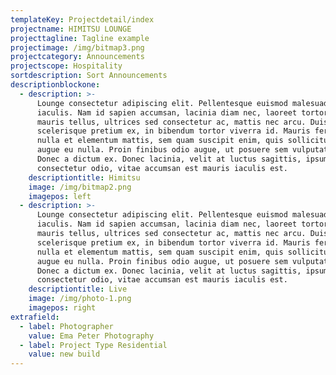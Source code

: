 ```yaml
---
templateKey: Projectdetail/index
projectname: HIMITSU LOUNGE
projecttagline: Tagline example
projectimage: /img/bitmap3.png
projectcategory: Announcements
projectscope: Hospitality
sortdescription: Sort Announcements
descriptionblockone:
  - description: >-
      Lounge consectetur adipiscing elit. Pellentesque euismod malesuada
      iaculis. Nam id sapien accumsan, lacinia diam nec, laoreet tortor. Proin
      mauris tellus, ultrices sed consectetur ac, mattis nec arcu. Duis
      scelerisque pretium ex, in bibendum tortor viverra id. Mauris fermentum,
      nulla et elementum mattis, sem quam suscipit enim, quis sollicitudin enim
      augue eu nulla. Proin finibus odio augue, ut posuere sem vulputate a.
      Donec a dictum ex. Donec lacinia, velit at luctus sagittis, ipsum magna
      consectetur odio, vitae accumsan est mauris iaculis est.
    descriptiontitle: Himitsu
    image: /img/bitmap2.png
    imagepos: left
  - description: >-
      Lounge consectetur adipiscing elit. Pellentesque euismod malesuada
      iaculis. Nam id sapien accumsan, lacinia diam nec, laoreet tortor. Proin
      mauris tellus, ultrices sed consectetur ac, mattis nec arcu. Duis
      scelerisque pretium ex, in bibendum tortor viverra id. Mauris fermentum,
      nulla et elementum mattis, sem quam suscipit enim, quis sollicitudin enim
      augue eu nulla. Proin finibus odio augue, ut posuere sem vulputate a.
      Donec a dictum ex. Donec lacinia, velit at luctus sagittis, ipsum magna
      consectetur odio, vitae accumsan est mauris iaculis est.
    descriptiontitle: Live
    image: /img/photo-1.png
    imagepos: right
extrafield:
  - label: Photographer
    value: Ema Peter Photography
  - label: Project Type Residential
    value: new build
---
```


